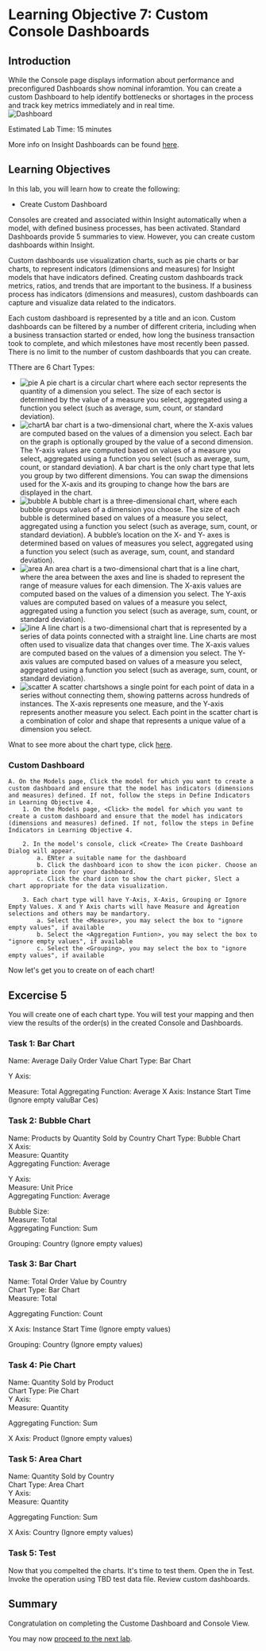 # Learning Objective 7: Custom Console Dashboards

## Introduction
While the Console page displays information about performance and preconfigured Dashboards show nominal inforamtion. You can create a custom Dashboard to help identify bottlenecks or shortages in the process and track key metrics immediately and in real time. <br />
![Dashboard](./images/feb2021-opp-order-console.jpg " ") <br />

Estimated Lab Time: 15 minutes

More info on Insight Dashboards can be found [here](https://docs.oracle.com/en/cloud/paas/integration-cloud/user-int-insight-oci/create-custom-dashboards.html).

## Learning Objectives
In this lab, you will learn how to create the following:
- Create Custom Dashboard

Consoles are created and associated within Insight automatically when a model, with defined business processes, has been activated. Standard Dashboards provide 5 summaries to view. However, you can create custom dashboards within Insight.

Custom dashboards use visualization charts, such as pie charts or bar charts, to represent indicators (dimensions and measures) for Insight models that have indicators defined. Creating custom dashboards track metrics, ratios, and trends that are important to the business. If a business process has indicators (dimensions and measures), custom dashboards can capture and visualize data related to the indicators.

Each custom dashboard is represented by a title and an icon. Custom dashboards can be filtered by a number of different criteria, including when a business transaction started or ended, how long the business transaction took to complete, and which milestones have most recently been passed. There is no limit to the number of custom dashboards that you can create.

TThere are 6 Chart Types:
* ![pie](./images/pie-chart.jpg " ") A pie chart is a circular chart where each sector represents the quantity of a dimension you select. The size of each sector is determined by the value of a measure you select, aggregated using a function you select (such as average, sum, count, or standard deviation).
* ![chart](./images/chart.jpg " ")A bar chart is a two-dimensional chart, where the X-axis values are computed based on the values of a dimension you select. Each bar on the graph is optionally grouped by the value of a second dimension. The Y-axis values are computed based on values of a measure you select, aggregated using a function you select (such as average, sum, count, or standard deviation).
A bar chart is the only chart type that lets you group by two different dimensions. You can swap the dimensions used for the X-axis and its grouping to change how the bars are displayed in the chart.
* ![bubble](./images/bubble-chart.jpg " ") A bubble chart is a three-dimensional chart, where each bubble groups values of a dimension you choose. The size of each bubble is determined based on values of a measure you select, aggregated using a function you select (such as average, sum, count, or standard deviation). A bubble’s location on the X- and Y- axes is determined based on values of measures you select, aggregated using a function you select (such as average, sum, count, and standard deviation).
* ![area](./images/area-chart.jpg " ") An area chart is a two-dimensional chart that is a line chart, where the area between the axes and line is shaded to represent the range of measure values for each dimension. The X-axis values are computed based on the values of a dimension you select. The Y-axis values are computed based on values of a measure you select, aggregated using a function you select (such as average, sum, count, or standard deviation).
* ![line](./images/line-chart.jpg " ") A line chart is a two-dimensional chart that is represented by a series of data points connected with a straight line. Line charts are most often used to visualize data that changes over time. The X-axis values are computed based on the values of a dimension you select. The Y-axis values are computed based on values of a measure you select, aggregated using a function you select (such as average, sum, count, or standard deviation).
*  ![scatter](./images/scatter-chart.jpg " ")  A scatter chartshows a single point for each point of data in a series without connecting them, showing patterns across hundreds of instances. The X-axis represents one measure, and the Y-axis represents another measure you select. Each point in the scatter chart is a combination of color and shape that represents a unique value of a dimension you select. <br />

Wnat to see more about the chart type, click [here](https://docs.oracle.com/en/cloud/paas/integration-cloud/user-int-insight-oci/create-custom-dashboards.html).

### Custom Dashboard

    A. On the Models page, Click the model for which you want to create a custom dashboard and ensure that the model has indicators (dimensions and measures) defined. If not, follow the steps in Define Indicators in Learning Objective 4.
        1. On the Models page, <Click> the model for which you want to create a custom dashboard and ensure that the model has indicators (dimensions and measures) defined. If not, follow the steps in Define Indicators in Learning Objective 4.
        
        2. In the model's console, click <Create> The Create Dashboard Dialog will appear.
            a. ENter a suitable name for the dashboard
            b. Click the dashboard icon to show the icon picker. Choose an appropriate icon for your dashboard.
            c. Click the chard icon to show the chart picker, Slect a chart appropriate for the data visualization.
          
        3. Each chart type will have Y-Axis, X-Axis, Grouping or Ignore Empty Values. X and Y Axis charts will have Measure and Agreation selections and others may be mandartory.
            a. Select the <Measure>, you may select the box to "ignore empty values", if available
            b. Select the <Aggregation Funtion>, you may select the box to "ignore empty values", if available 
            c. Select the <Grouping>, you may select the box to "ignore empty values", if available
        

 Now let's get you to create on of each chart!

## Excercise 5       
 
 You will create one of each chart type. You will test your mapping and then view the results of the order(s) in the created Console and Dashboards. 

### Task 1: Bar Chart
Name: Average Daily Order Value
Chart Type: Bar Chart

Y Axis:

Measure: Total
Aggregating Function: Average
X Axis: Instance Start Time (Ignore empty valuBar Ces)

### Task 2: Bubble Chart

Name: Products by Quantity Sold by Country 
Chart Type: Bubble Chart <br />
X Axis: <br />
Measure: Quantity <br />
Aggregating Function: Average <br />

Y Axis:<br />
Measure: Unit Price <br />
Aggregating Function: Average <br />

Bubble Size: <br />
Measure: Total <br />
Aggregating Function: Sum <br />

Grouping: Country (Ignore empty values) <br />

### Task 3: Bar Chart
Name: Total Order Value by Country <br />
Chart Type: Bar Chart <br />
Measure: Total <br />

Aggregating Function: Count <br />

X Axis: Instance Start Time (Ignore empty values) <br />

Grouping: Country (Ignore empty values) <br />

### Task 4: Pie Chart
Name: Quantity Sold by Product <br />
Chart Type: Pie Chart <br />
Y Axis: <br />
Measure: Quantity <br />

Aggregating Function: Sum <br />

X Axis: Product (Ignore empty values) <br />

### Task 5: Area Chart
Name: Quantity Sold by Country <br />
Chart Type: Area Chart <br />
Y Axis:  <br />
Measure: Quantity <br />

Aggregating Function: Sum <br />

X Axis: Country (Ignore empty values) <br />

### Task 5: Test
Now that you compelted the charts. It's time to test them. Open the <Order Processing Lab> in Test. Invoke the <bulkOrder> operation using   TBD      test data file.
Review custom dashboards.

## Summary
Congratulation on completing the Custome Dashboard and Console View.<br />

You may now [proceed to the next lab](../define-an-alert/define-an-alert.md).